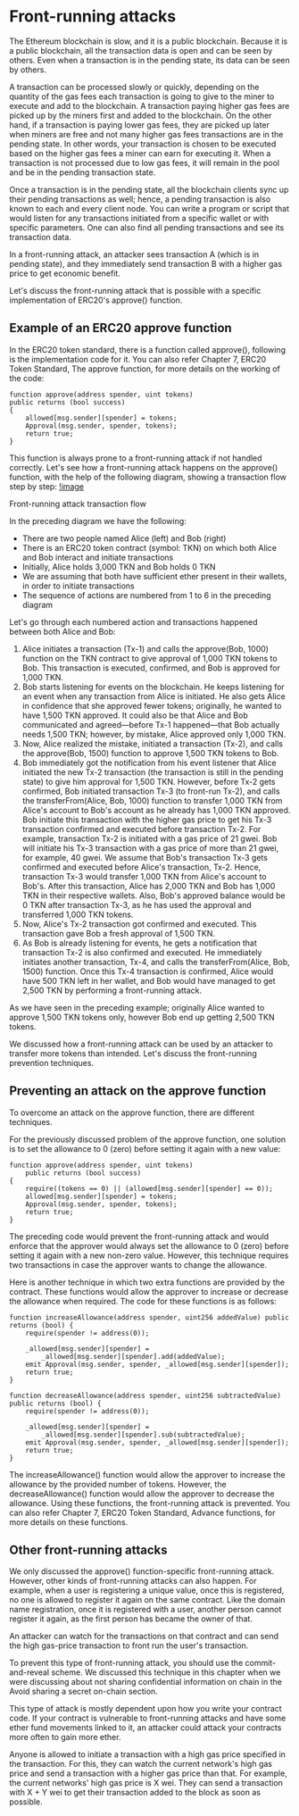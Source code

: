 # Front-running attacks

The Ethereum blockchain is slow, and it is a public blockchain. Because it is a public blockchain, all the transaction data is open and can be seen by others. Even when a transaction is in the pending state, its data can be seen by others.

A transaction can be processed slowly or quickly, depending on the quantity of the gas fees each transaction is going to give to the miner to execute and add to the blockchain. A transaction paying higher gas fees are picked up by the miners first and added to the blockchain. On the other hand, if a transaction is paying lower gas fees, they are picked up later when miners are free and not many higher gas fees transactions are in the pending state. In other words, your transaction is chosen to be executed based on the higher gas fees a miner can earn for executing it. When a transaction is not processed due to low gas fees, it will remain in the pool and be in the pending transaction state.

Once a transaction is in the pending state, all the blockchain clients sync up their pending transactions as well; hence, a pending transaction is also known to each and every client node. You can write a program or script that would listen for any transactions initiated from a specific wallet or with specific parameters. One can also find all pending transactions and see its transaction data.

In a front-running attack, an attacker sees transaction A (which is in pending state), and they immediately send transaction B with a higher gas price to get economic benefit.

Let's discuss the front-running attack that is possible with a specific implementation of ERC20's approve() function.

## Example of an ERC20 approve function

In the ERC20 token standard, there is a function called approve(), following is the implementation code for it. You can also refer Chapter 7, ERC20 Token Standard, The approve function, for more details on the working of the code:

```
function approve(address spender, uint tokens)
public returns (bool success)
{
    allowed[msg.sender][spender] = tokens;
    Approval(msg.sender, spender, tokens);
    return true;
}
```

This function is always prone to a front-running attack if not handled correctly. Let's see how a front-running attack happens on the approve() function, with the help of the following diagram, showing a transaction flow step by step:
[!image](tkn-front-running-attack.png)

Front-running attack transaction flow

In the preceding diagram we have the following:

- There are two people named Alice (left) and Bob (right)
- There is an ERC20 token contract (symbol: TKN) on which both Alice and Bob interact and initiate transactions
- Initially, Alice holds 3,000 TKN and Bob holds 0 TKN
- We are assuming that both have sufficient ether present in their wallets, in order to initiate transactions
- The sequence of actions are numbered from 1 to 6 in the preceding diagram

Let's go through each numbered action and transactions happened between both Alice and Bob:

1. Alice initiates a transaction (Tx-1) and calls the approve(Bob, 1000) function on the TKN contract to give approval of 1,000 TKN tokens to Bob. This transaction is executed, confirmed, and Bob is approved for 1,000 TKN.
2. Bob starts listening for events on the blockchain. He keeps listening for an event when any transaction from Alice is initiated. He also gets Alice in confidence that she approved fewer tokens; originally, he wanted to have 1,500 TKN approved. It could also be that Alice and Bob communicated and agreed—before Tx-1 happened—that Bob actually needs 1,500 TKN; however, by mistake, Alice approved only 1,000 TKN.
3. Now, Alice realized the mistake, initiated a transaction (Tx-2), and calls the approve(Bob, 1500) function to approve 1,500 TKN tokens to Bob.
4. Bob immediately got the notification from his event listener that Alice initiated the new Tx-2 transaction (the transaction is still in the pending state) to give him approval for 1,500 TKN. However, before Tx-2 gets confirmed, Bob initiated transaction Tx-3 (to front-run Tx-2), and calls the transferFrom(Alice, Bob, 1000) function to transfer 1,000 TKN from Alice's account to Bob's account as he already has 1,000 TKN approved. Bob initiate this transaction with the higher gas price to get his Tx-3 transaction confirmed and executed before transaction Tx-2. For example, transaction Tx-2 is initiated with a gas price of 21 gwei. Bob will initiate his Tx-3 transaction with a gas price of more than 21 gwei, for example, 40 gwei. We assume that Bob's transaction Tx-3 gets confirmed and executed before Alice's transaction, Tx-2. Hence, transaction Tx-3 would transfer 1,000 TKN from Alice's account to Bob's. After this transaction, Alice has 2,000 TKN and Bob has 1,000 TKN in their respective wallets. Also, Bob's approved balance would be 0 TKN after transaction Tx-3, as he has used the approval and transferred 1,000 TKN tokens.
5. Now, Alice's Tx-2 transaction got confirmed and executed. This transaction gave Bob a fresh approval of 1,500 TKN.
6. As Bob is already listening for events, he gets a notification that transaction Tx-2 is also confirmed and executed. He immediately initiates another transaction, Tx-4, and calls the transferFrom(Alice, Bob, 1500) function. Once this Tx-4 transaction is confirmed, Alice would have 500 TKN left in her wallet, and Bob would have managed to get 2,500 TKN by performing a front-running attack.

As we have seen in the preceding example; originally Alice wanted to approve 1,500 TKN tokens only, however Bob end up getting 2,500 TKN tokens.

We discussed how a front-running attack can be used by an attacker to transfer more tokens than intended. Let's discuss the front-running prevention techniques.

## Preventing an attack on the approve function

To overcome an attack on the approve function, there are different techniques.

For the previously discussed problem of the approve function, one solution is to set the allowance to 0 (zero) before setting it again with a new value:

```
function approve(address spender, uint tokens)
    public returns (bool success)
{
    require((tokens == 0) || (allowed[msg.sender][spender] == 0));
    allowed[msg.sender][spender] = tokens;
    Approval(msg.sender, spender, tokens);
    return true;
}
```

The preceding code would prevent the front-running attack and would enforce that the approver would always set the allowance to 0 (zero) before setting it again with a new non-zero value. However, this technique requires two transactions in case the approver wants to change the allowance.

Here is another technique in which two extra functions are provided by the contract. These functions would allow the approver to increase or decrease the allowance when required. The code for these functions is as follows:

```
function increaseAllowance(address spender, uint256 addedValue) public returns (bool) {
    require(spender != address(0));

    _allowed[msg.sender][spender] =
        _allowed[msg.sender][spender].add(addedValue);
    emit Approval(msg.sender, spender, _allowed[msg.sender][spender]);
    return true;
}

function decreaseAllowance(address spender, uint256 subtractedValue) public returns (bool) {
    require(spender != address(0));

    _allowed[msg.sender][spender] =
        _allowed[msg.sender][spender].sub(subtractedValue);
    emit Approval(msg.sender, spender, _allowed[msg.sender][spender]);
    return true;
}
```

The increaseAllowance() function would allow the approver to increase the allowance by the provided number of tokens. However, the decreaseAllowance() function would allow the approver to decrease the allowance. Using these functions, the front-running attack is prevented. You can also refer Chapter 7, ERC20 Token Standard, Advance functions, for more details on these functions.

## Other front-running attacks

We only discussed the approve() function-specific front-running attack. However, other kinds of front-running attacks can also happen. For example, when a user is registering a unique value, once this is registered, no one is allowed to register it again on the same contract. Like the domain name registration, once it is registered with a user, another person cannot register it again, as the first person has became the owner of that.

An attacker can watch for the transactions on that contract and can send the high gas-price transaction to front run the user's transaction.

To prevent this type of front-running attack, you should use the commit-and-reveal scheme. We discussed this technique in this chapter when we were discussing about not sharing confidential information on chain in the Avoid sharing a secret on-chain section.

This type of attack is mostly dependent upon how you write your contract code. If your contract is vulnerable to front-running attacks and have some ether fund movements linked to it, an attacker could attack your contracts more often to gain more ether.

Anyone is allowed to initiate a transaction with a high gas price specified in the transaction. For this, they can watch the current network's high gas price and send a transaction with a higher gas price than that. For example, the current networks' high gas price is X wei. They can send a transaction with X + Y wei to get their transaction added to the block as soon as possible.

